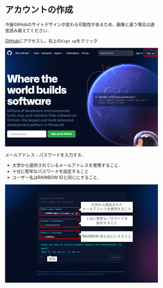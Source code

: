# アカウントの作成

今後GitHubのサイトデザインが変わる可能性があるため，画像と違う場合は適宜読み替えてください．

[GitHub](https://github.com/)にアクセスし，右上の`Sign up`をクリック

![](./create_account_imgs/1.png)

メールアドレス・パスワードを入力する．
- 大学から提供されているメールアドレスを使用すること．
- 十分に堅牢なパスワードを設定すること
- ユーザー名はRAINBOW IDと同じにすること．

![](./create_account_imgs/2.png)

